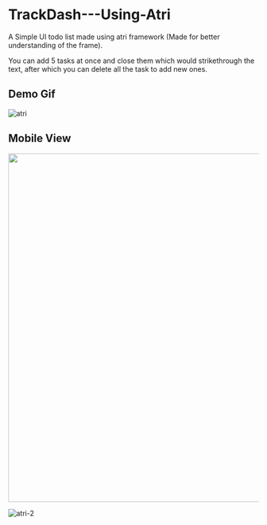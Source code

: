 # TrackDash---Using-Atri
A Simple UI todo list made using atri framework (Made for better understanding of the frame).

You can add 5 tasks at once and close them which would strikethrough the text, after which you can delete all the task to add new ones.

## Demo Gif

![atri](https://user-images.githubusercontent.com/63343297/225428186-4bc245b1-ee40-4a0d-833b-418e276a740f.gif)


## Mobile View

<img src="https://user-images.githubusercontent.com/63343297/225428298-1b83d202-711e-46d9-aecd-afa117de5714.jpg"  width="600" height="700">


![atri-2](https://user-images.githubusercontent.com/63343297/225428337-3f4d0fd6-0b71-42c0-96ba-4cf163cb52b8.jpg)
